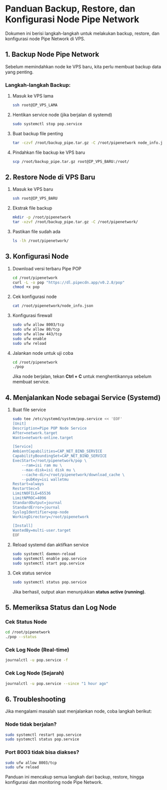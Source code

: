 # Panduan Backup, Restore, dan Konfigurasi Node Pipe Network

Dokumen ini berisi langkah-langkah untuk melakukan backup, restore, dan konfigurasi node Pipe Network di VPS.

## 1. Backup Node Pipe Network

Sebelum memindahkan node ke VPS baru, kita perlu membuat backup data yang penting.

### Langkah-langkah Backup:

1. Masuk ke VPS lama  
   ```bash
   ssh root@IP_VPS_LAMA
   ```

2. Hentikan service node (jika berjalan di systemd)  
   ```bash
   sudo systemctl stop pop.service
   ```

3. Buat backup file penting  
   ```bash
   tar -czvf /root/backup_pipe.tar.gz -C /root/pipenetwork node_info.json download_cache
   ```

4. Pindahkan file backup ke VPS baru  
   ```bash
   scp /root/backup_pipe.tar.gz root@IP_VPS_BARU:/root/
   ```

## 2. Restore Node di VPS Baru

1. Masuk ke VPS baru  
   ```bash
   ssh root@IP_VPS_BARU
   ```

2. Ekstrak file backup  
   ```bash
   mkdir -p /root/pipenetwork
   tar -xzvf /root/backup_pipe.tar.gz -C /root/pipenetwork/
   ```

3. Pastikan file sudah ada  
   ```bash
   ls -lh /root/pipenetwork/
   ```

## 3. Konfigurasi Node

1. Download versi terbaru Pipe POP  
   ```bash
   cd /root/pipenetwork
   curl -L -o pop "https://dl.pipecdn.app/v0.2.8/pop"
   chmod +x pop
   ```

2. Cek konfigurasi node  
   ```bash
   cat /root/pipenetwork/node_info.json
   ```

3. Konfigurasi firewall  
   ```bash
   sudo ufw allow 8003/tcp
   sudo ufw allow 80/tcp
   sudo ufw allow 443/tcp
   sudo ufw enable
   sudo ufw reload
   ```

4. Jalankan node untuk uji coba  
   ```bash
   cd /root/pipenetwork
   ./pop
   ```
   Jika node berjalan, tekan **Ctrl + C** untuk menghentikannya sebelum membuat service.

## 4. Menjalankan Node sebagai Service (Systemd)

1. Buat file service  
   ```bash
   sudo tee /etc/systemd/system/pop.service << 'EOF'
   [Unit]
   Description=Pipe POP Node Service
   After=network.target
   Wants=network-online.target

   [Service]
   AmbientCapabilities=CAP_NET_BIND_SERVICE
   CapabilityBoundingSet=CAP_NET_BIND_SERVICE
   ExecStart=/root/pipenetwork/pop \
       --ram=isi ram mu \
       --max-disk=isi disk mu \
       --cache-dir=/root/pipenetwork/download_cache \
       --pubKey=isi walletmu
   Restart=always
   RestartSec=5
   LimitNOFILE=65536
   LimitNPROC=4096
   StandardOutput=journal
   StandardError=journal
   SyslogIdentifier=pop-node
   WorkingDirectory=/root/pipenetwork

   [Install]
   WantedBy=multi-user.target
   EOF
   ```

2. Reload systemd dan aktifkan service  
   ```bash
   sudo systemctl daemon-reload
   sudo systemctl enable pop.service
   sudo systemctl start pop.service
   ```

3. Cek status service  
   ```bash
   sudo systemctl status pop.service
   ```
   Jika berhasil, output akan menunjukkan **status active (running)**.

## 5. Memeriksa Status dan Log Node

### Cek Status Node  
   ```bash
   cd /root/pipenetwork
   ./pop --status
   ```

### Cek Log Node (Real-time)  
   ```bash
   journalctl -u pop.service -f
   ```

### Cek Log Node (Sejarah)  
   ```bash
   journalctl -u pop.service --since "1 hour ago"
   ```

## 6. Troubleshooting

Jika mengalami masalah saat menjalankan node, coba langkah berikut:

### Node tidak berjalan?  
   ```bash
   sudo systemctl restart pop.service
   sudo systemctl status pop.service
   ```

### Port 8003 tidak bisa diakses?  
   ```bash
   sudo ufw allow 8003/tcp
   sudo ufw reload
   ```

Panduan ini mencakup semua langkah dari backup, restore, hingga konfigurasi dan monitoring node Pipe Network.
